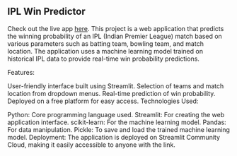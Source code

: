 ## IPL Win Predictor
Check out the live app [here](https://ipl-win-predictor-afneocvcab7vbdwzanbg9m.streamlit.app/).
This project is a web application that predicts the winning probability of an IPL (Indian Premier League) match based on various parameters such as batting team, bowling team, and match location. The application uses a machine learning model trained on historical IPL data to provide real-time win probability predictions.

Features:

User-friendly interface built using Streamlit.
Selection of teams and match location from dropdown menus.
Real-time prediction of win probability.
Deployed on a free platform for easy access.
Technologies Used:

Python: Core programming language used.
Streamlit: For creating the web application interface.
scikit-learn: For the machine learning model.
Pandas: For data manipulation.
Pickle: To save and load the trained machine learning model.
Deployment:
The application is deployed on Streamlit Community Cloud, making it easily accessible to anyone with the link.
